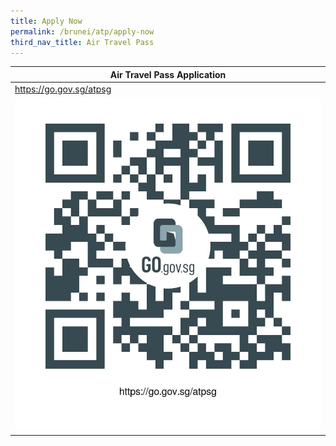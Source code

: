 ```yaml
---
title: Apply Now
permalink: /brunei/atp/apply-now
third_nav_title: Air Travel Pass
---
```


<table>
  <thead>
    <tr>
      <th>Air Travel Pass Application</th>
    </tr>
  </thead>
  <tbody>
    <tr>
      <td width="50%"><a href="https://go.gov.sg/atpsg">https://go.gov.sg/atpsg</a></td>
    </tr>
    <tr>
      <td><a href="https://go.gov.sg/atpsg"><img src="/images/qr-atpsg.png" alt="https://go.gov.sg/atpsg" title="https://go.gov.sg/atpsg"></a></td>
    </tr>
  </tbody>
</table>
